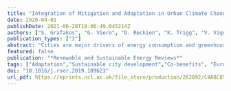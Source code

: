 ```yaml
---
title: "Integration of Mitigation and Adaptation in Urban Climate Change Action Plans in Europe: A Systematic Assessment"
date: 2020-04-01
publishDate: 2021-06-28T18:06:49.045214Z
authors: ["S. Grafakos", "G. Viero", "D. Reckien", "K. Trigg", "V. Viguie", "A. Sudmant", "C. Graves", "A. Foley", "O. Heidrich", "J. M. Mirailles", "J. Carter", "L. H. Chang", "C. Nador", "M. Liseri", "L. Chelleri", "H. Orru", "K. Orru", "R. Aelenei", "A. Bilska", "B. Pfeiffer", "Q. Lepetit", "J. M. Church", "M. Landauer", "A. Gouldson", "R. Dawson"]
publication_types: ["2"]
abstract: "Cities are major drivers of energy consumption and greenhouse gas emissions--the sources of anthropocentric climate change, whilst also concentrating people, buildings, and infrastructures and therefore potential risk and impacts of the latter. As a consequence, planning for climate change in urban areas does not only provide the opportunity but should necessitate considering interactions between mitigation and adaptation actions. However, existing research found that only a minority of urban areas consider both mitigation and adaptation in their climate action plans, i.e. 147 Climate Change Action Plans (CCAPs) were identified among a representative sample of 885 European cities. We investigate these 147 CCAPs to understand the degree of integration of adaptation and mitigation and draw implications for the maximization of synergies and co-benefits of such a combined approach. Using the developed scoring framework to evaluate the level of integration of CCAPs, the research finds that most of the plans reveal a `moderate' level of integration. Moderate integration characterizes a plan that identifies sources of emissions and vulnerabilities to climate change, as well as some qualitative consideration of the synergies, but one that lacks a systematic consideration of potential integration opportunities. Furthermore, the analysis reveals that one of the main gaps of the evaluation and implementation of more integrated climate change actions in cities is the insufficient quantitative evaluation of the costs and funding schemes for adaptation and mitigation action implementation."
featured: false
publication: "*Renewable and Sustainable Energy Reviews*"
tags: ["Adaptation","Sustainable city development","Co-benefits", "European cities", "Evaluation", "Interrelationships", "Planning", "Scoring", "Synergies", "Urban"]
doi: "10.1016/j.rser.2019.109623"
url_pdf: https://eprints.ncl.ac.uk/file_store/production/262892/C4A8C897-0B31-48A9-BAD3-A1D742BD75E2.pdf
---
```


